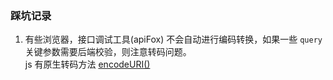 ### 踩坑记录

1. 有些浏览器，接口调试工具(apiFox) 不会自动进行编码转换，如果一些 `query` 关键参数需要后端校验，则注意转码问题。  
   js 有原生转码方法 [encodeURI()](<[encodeURI()](https://developer.mozilla.org/zh-CN/docs/Web/JavaScript/Reference/Global_Objects/encodeURI)>)
